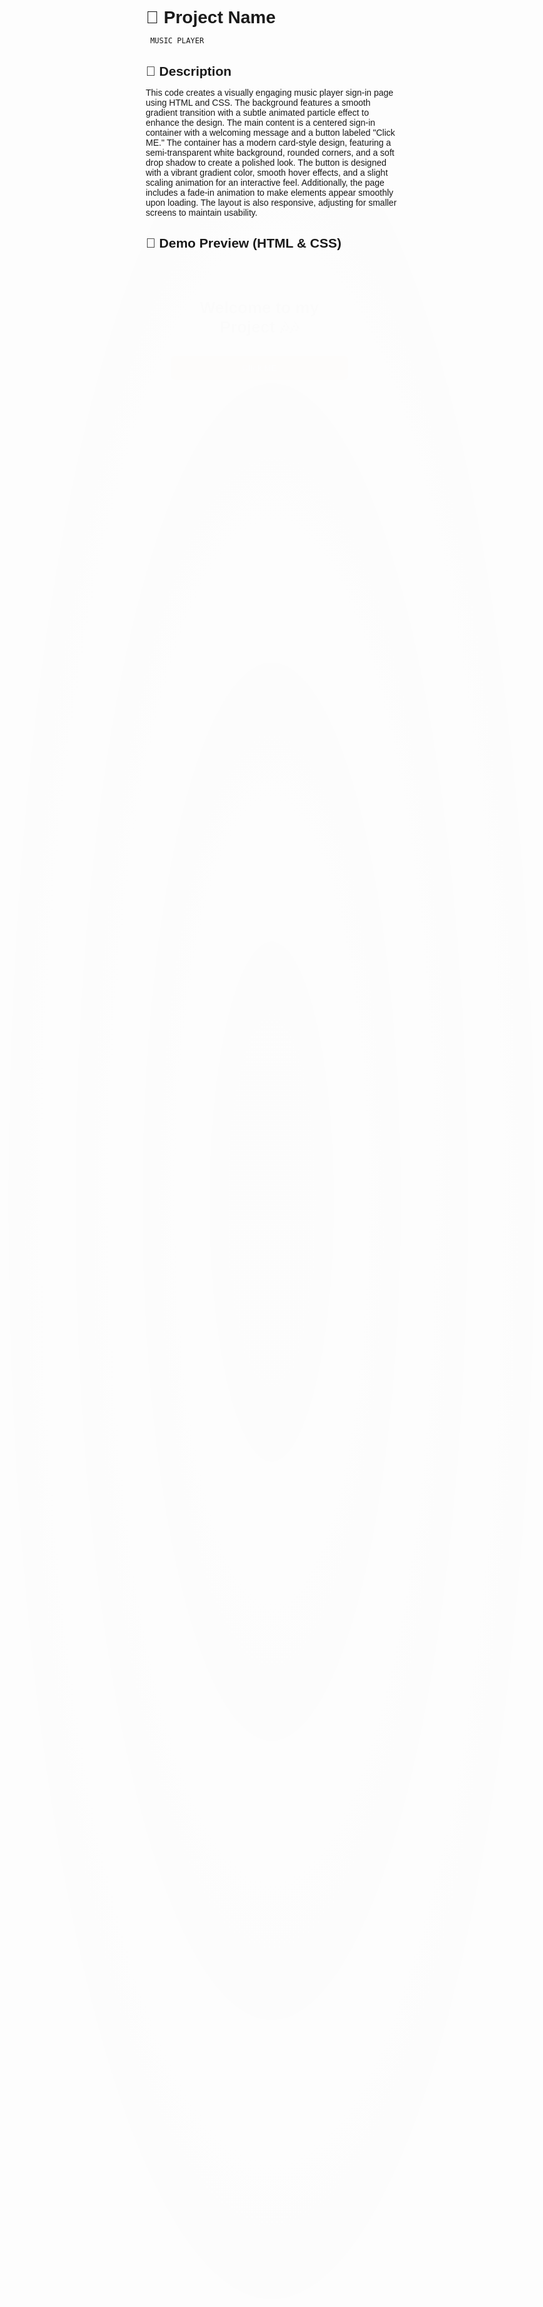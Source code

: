 # 🌟 Project Name
     MUSIC PLAYER
     
## 📌 Description
This code creates a visually engaging music player sign-in page using HTML and CSS. The background features a smooth gradient transition with a subtle animated particle effect to enhance the design. The main content is a centered sign-in container with a welcoming message and a button labeled "Click ME." The container has a modern card-style design, featuring a semi-transparent white background, rounded corners, and a soft drop shadow to create a polished look. The button is designed with a vibrant gradient color, smooth hover effects, and a slight scaling animation for an interactive feel. Additionally, the page includes a fade-in animation to make elements appear smoothly upon loading. The layout is also responsive, adjusting for smaller screens to maintain usability.

## 🎨 Demo Preview (HTML & CSS)
<!DOCTYPE html>
<html lang="en">
<head>
  <meta charset="UTF-8">
  <meta name="viewport" content="width=device-width, initial-scale=1.0">
  <title>Music Player</title>
  <style>
    * {
      margin: 0;
      padding: 0;
      box-sizing: border-box;
      font-family: Arial, sans-serif;
    }

    body {
      display: flex;
      justify-content: center;
      align-items: center;
      min-height: 100vh;
      overflow: hidden;
      position: relative;
      background: linear-gradient(135deg, #7ee8fa, #80ff72); /* Brighter colors */
      color: white;
    }

    .particle-bg {
      position: absolute;
      top: 0;
      left: 0;
      width: 100%;
      height: 100%;
      background: radial-gradient(rgba(255, 255, 255, 0.15) 10%, transparent 70%);
      background-size: cover;
      animation: moveParticles 30s linear infinite;
      z-index: 0;
      opacity: 0.1; /* Very subtle effect */
    }

    @keyframes moveParticles {
      0% { transform: translate(0, 0); }
      100% { transform: translate(-50px, -50px); }
    }

    .sign-in-container {
      background: rgba(255, 255, 255, 0.9);
      padding: 40px;
      width: 90%;
      max-width: 400px;
      border-radius: 12px;
      box-shadow: 0 4px 20px rgba(0, 0, 0, 0.2);
      text-align: center;
      position: relative;
      z-index: 1;
      animation: fadeIn 1s ease-in-out;
      color: #333;
    }

    .sign-in-container h2 {
      margin-bottom: 20px;
      font-size: 26px;
      color: #222; /* Dark text for better contrast */
      text-shadow: 2px 2px 6px rgba(255, 255, 255, 0.8); /* Light glow */
    }

    .sign-in-container button {
      width: 100%;
      padding: 12px;
      background: #ff7e5f;
      border: none;
      border-radius: 6px;
      color: white;
      font-weight: bold;
      cursor: pointer;
      transition: background 0.3s ease, transform 0.2s ease, box-shadow 0.2s ease;
      margin-top: 10px;
    }

    .sign-in-container button:hover {
      background: #ff6a95;
      transform: scale(1.05);
      box-shadow: 0 4px 15px rgba(255, 106, 149, 0.5);
    }

    @keyframes fadeIn {
      from { opacity: 0; }
      to { opacity: 1; }
    }

    @media (max-width: 500px) {
      .sign-in-container {
        padding: 30px 20px;
      }
    }
  </style>
</head>
<body>
  <div class="particle-bg"></div>
  <div class="sign-in-container">
    <h2>Welcome to my Project 🎶🎶</h2>
    <button type="submit" class="button">Click ME</button>
  </div>
</body>
</html>

